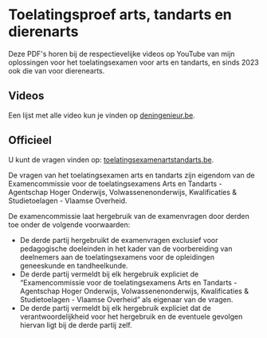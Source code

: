 # Toelatingsproef arts, tandarts en dierenarts #

Deze PDF's horen bij de respectievelijke videos op YouTube van mijn oplossingen voor het toelatingsexamen voor arts en tandarts, en sinds 2023 ook die van voor dierenearts.

## Videos ##
Een lijst met alle video kun je vinden op [deningenieur.be](https://www.deningenieur.be/playlist-tatd "playlist TATD").

## Officieel ##
U kunt de vragen vinden op: [toelatingsexamenartstandarts.be](https://www.toelatingsexamenartstandarts.be/ "toelatingsexamenartstandarts.be").

De vragen van het toelatingsexamen arts en tandarts zijn eigendom van de Examencommissie voor de toelatingsexamens Arts en Tandarts - Agentschap Hoger Onderwijs, Volwassenenonderwijs, Kwalificaties & Studietoelagen - Vlaamse Overheid.

De examencommissie laat hergebruik van de examenvragen door derden toe onder de volgende voorwaarden:

* De derde partij hergebruikt de examenvragen exclusief voor pedagogische doeleinden in het kader van de voorbereiding van deelnemers aan de toelatingsexamens voor de opleidingen geneeskunde en tandheelkunde.
* De derde partij vermeldt bij elk hergebruik expliciet de “Examencommissie voor de toelatingsexamens Arts en Tandarts - Agentschap Hoger Onderwijs, Volwassenenonderwijs, Kwalificaties & Studietoelagen - Vlaamse Overheid” als eigenaar van de vragen.
* De derde partij vermeldt bij elk hergebruik expliciet dat de verantwoordelijkheid voor het hergebruik en de eventuele gevolgen hiervan ligt bij de derde partij zelf.
